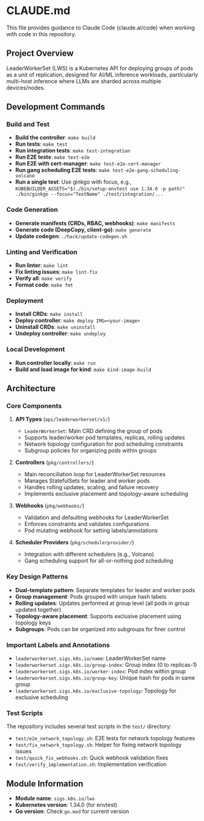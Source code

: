 # CLAUDE.md

This file provides guidance to Claude Code (claude.ai/code) when working with code in this repository.

## Project Overview

LeaderWorkerSet (LWS) is a Kubernetes API for deploying groups of pods as a unit of replication, designed for AI/ML inference workloads, particularly multi-host inference where LLMs are sharded across multiple devices/nodes.

## Development Commands

### Build and Test
- **Build the controller**: `make build`
- **Run tests**: `make test`
- **Run integration tests**: `make test-integration`
- **Run E2E tests**: `make test-e2e`
- **Run E2E with cert-manager**: `make test-e2e-cert-manager`
- **Run gang scheduling E2E tests**: `make test-e2e-gang-scheduling-volcano`
- **Run a single test**: Use ginkgo with focus, e.g., `KUBEBUILDER_ASSETS="$(./bin/setup-envtest use 1.34.0 -p path)" ./bin/ginkgo --focus="TestName" ./test/integration/...`

### Code Generation
- **Generate manifests (CRDs, RBAC, webhooks)**: `make manifests`
- **Generate code (DeepCopy, client-go)**: `make generate`
- **Update codegen**: `./hack/update-codegen.sh`

### Linting and Verification
- **Run linter**: `make lint`
- **Fix linting issues**: `make lint-fix`
- **Verify all**: `make verify`
- **Format code**: `make fmt`

### Deployment
- **Install CRDs**: `make install`
- **Deploy controller**: `make deploy IMG=<your-image>`
- **Uninstall CRDs**: `make uninstall`
- **Undeploy controller**: `make undeploy`

### Local Development
- **Run controller locally**: `make run`
- **Build and load image for kind**: `make kind-image-build`

## Architecture

### Core Components

1. **API Types** (`api/leaderworkerset/v1/`)
   - `LeaderWorkerSet`: Main CRD defining the group of pods
   - Supports leader/worker pod templates, replicas, rolling updates
   - Network topology configuration for pod scheduling constraints
   - Subgroup policies for organizing pods within groups

2. **Controllers** (`pkg/controllers/`)
   - Main reconciliation loop for LeaderWorkerSet resources
   - Manages StatefulSets for leader and worker pods
   - Handles rolling updates, scaling, and failure recovery
   - Implements exclusive placement and topology-aware scheduling

3. **Webhooks** (`pkg/webhooks/`)
   - Validation and defaulting webhooks for LeaderWorkerSet
   - Enforces constraints and validates configurations
   - Pod mutating webhook for setting labels/annotations

4. **Scheduler Providers** (`pkg/schedulerprovider/`)
   - Integration with different schedulers (e.g., Volcano)
   - Gang scheduling support for all-or-nothing pod scheduling

### Key Design Patterns

- **Dual-template pattern**: Separate templates for leader and worker pods
- **Group management**: Pods grouped with unique hash labels
- **Rolling updates**: Updates performed at group level (all pods in group updated together)
- **Topology-aware placement**: Supports exclusive placement using topology keys
- **Subgroups**: Pods can be organized into subgroups for finer control

### Important Labels and Annotations

- `leaderworkerset.sigs.k8s.io/name`: LeaderWorkerSet name
- `leaderworkerset.sigs.k8s.io/group-index`: Group index (0 to replicas-1)
- `leaderworkerset.sigs.k8s.io/worker-index`: Pod index within group
- `leaderworkerset.sigs.k8s.io/group-key`: Unique hash for pods in same group
- `leaderworkerset.sigs.k8s.io/exclusive-topology`: Topology for exclusive scheduling

### Test Scripts

The repository includes several test scripts in the `test/` directory:
- `test/e2e_network_topology.sh`: E2E tests for network topology features
- `test/fix_network_topology.sh`: Helper for fixing network topology issues
- `test/quick_fix_webhooks.sh`: Quick webhook validation fixes
- `test/verify_implementation.sh`: Implementation verification

## Module Information
- **Module name**: `sigs.k8s.io/lws`
- **Kubernetes version**: 1.34.0 (for envtest)
- **Go version**: Check `go.mod` for current version